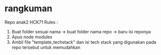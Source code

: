 # rangkuman
Repo anak2 HCK71
Rules : 
1. Buat folder sesuai nama -> buat folder nama repo -> baru isi reponya
2. Apus node modules
3. Ambil file "template_techstack" dan isi tech stack yang digunakan pada repo tersebut untuk memudahkan 
